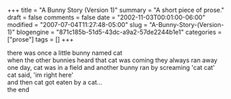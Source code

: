 +++
title = "A Bunny Story (Version 1)"
summary = "A short piece of prose."
draft = false
comments = false
date = "2002-11-03T00:01:00-06:00"
modified = "2007-07-04T11:27:48-05:00"
slug = "A-Bunny-Story-(Version-1)"
blogengine = "871c185b-51d5-43dc-a9a2-57de2244b1e1"
categories = ["prose"]
tags = []
+++

<p>
there was once a little bunny named cat<br />
when the other bunnies heard that cat was coming they always ran away<br />
one day, cat was in a field and another bunny ran by screaming &#39;cat cat&#39;<br />
cat said, &#39;im right here&#39;<br />
and then cat got eaten by a cat...<br />
the end
</p>

